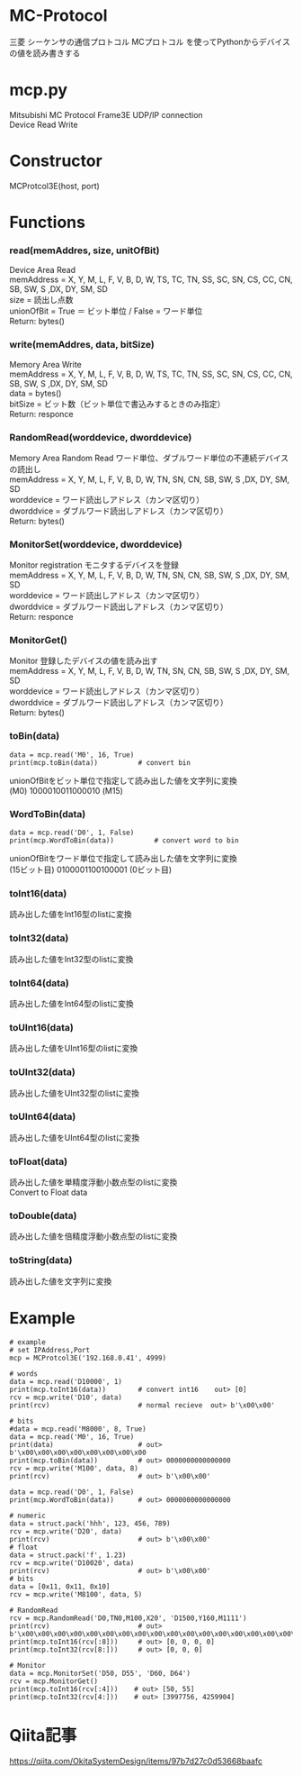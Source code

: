 # MC-Protocol
三菱 シーケンサの通信プロトコル MCプロトコル を使ってPythonからデバイスの値を読み書きする

# mcp.py
Mitsubishi MC Protocol Frame3E UDP/IP connection  
Device Read Write

# Constructor
MCProtcol3E(host, port)

# Functions
### read(memAddres, size, unitOfBit)
Device Area Read  
memAddress = X, Y, M, L, F, V, B, D, W, TS, TC, TN, SS, SC, SN, CS, CC, CN, SB, SW, S ,DX, DY, SM, SD  
size = 読出し点数  
unionOfBit = True ＝ ビット単位 / False = ワード単位  
Return: bytes()  

### write(memAddres, data, bitSize)
Memory Area Write  
memAddress = X, Y, M, L, F, V, B, D, W, TS, TC, TN, SS, SC, SN, CS, CC, CN, SB, SW, S ,DX, DY, SM, SD  
data = bytes()  
bitSize = ビット数（ビット単位で書込みするときのみ指定）  
Return: responce

### RandomRead(worddevice, dworddevice)
Memory Area Random Read ワード単位、ダブルワード単位の不連続デバイスの読出し  
memAddress = X, Y, M, L, F, V, B, D, W, TN, SN, CN, SB, SW, S ,DX, DY, SM, SD  
worddevice = ワード読出しアドレス（カンマ区切り）  
dworddvice = ダブルワード読出しアドレス（カンマ区切り）  
Return: bytes()

### MonitorSet(worddevice, dworddevice)
Monitor registration モニタするデバイスを登録  
memAddress = X, Y, M, L, F, V, B, D, W, TN, SN, CN, SB, SW, S ,DX, DY, SM, SD  
worddevice = ワード読出しアドレス（カンマ区切り）  
dworddvice = ダブルワード読出しアドレス（カンマ区切り）  
Return: responce

### MonitorGet()
Monitor 登録したデバイスの値を読み出す  
memAddress = X, Y, M, L, F, V, B, D, W, TN, SN, CN, SB, SW, S ,DX, DY, SM, SD  
worddevice = ワード読出しアドレス（カンマ区切り）  
dworddvice = ダブルワード読出しアドレス（カンマ区切り）  
Return: bytes()


### toBin(data)
```
data = mcp.read('M0', 16, True)  
print(mcp.toBin(data))          # convert bin
```
unionOfBitをビット単位で指定して読み出した値を文字列に変換  
(M0) 1000010011000010 (M15)
### WordToBin(data)
```
data = mcp.read('D0', 1, False)
print(mcp.WordToBin(data))          # convert word to bin
```
unionOfBitをワード単位で指定して読み出した値を文字列に変換  
(15ビット目)  0100001100100001 (0ビット目)
### toInt16(data)
読み出した値をInt16型のlistに変換    
### toInt32(data)
読み出した値をInt32型のlistに変換    
### toInt64(data)
読み出した値をInt64型のlistに変換    
### toUInt16(data)
読み出した値をUInt16型のlistに変換    
### toUInt32(data)
読み出した値をUInt32型のlistに変換    
### toUInt64(data)
読み出した値をUInt64型のlistに変換    
### toFloat(data)
読み出した値を単精度浮動小数点型のlistに変換    
Convert to Float data  
### toDouble(data)
読み出した値を倍精度浮動小数点型のlistに変換    
### toString(data)
読み出した値を文字列に変換    

 

# Example
```
# example
# set IPAddress,Port
mcp = MCProtcol3E('192.168.0.41', 4999)

# words
data = mcp.read('D10000', 1)
print(mcp.toInt16(data))        # convert int16    out> [0]
rcv = mcp.write('D10', data)
print(rcv)                      # normal recieve  out> b'\x00\x00'

# bits
#data = mcp.read('M8000', 8, True)
data = mcp.read('M0', 16, True)
print(data)                     # out> b'\x00\x00\x00\x00\x00\x00\x00\x00
print(mcp.toBin(data))          # out> 0000000000000000
rcv = mcp.write('M100', data, 8)
print(rcv)                      # out> b'\x00\x00'

data = mcp.read('D0', 1, False)
print(mcp.WordToBin(data))      # out> 0000000000000000

# numeric
data = struct.pack('hhh', 123, 456, 789)
rcv = mcp.write('D20', data)
print(rcv)                      # out> b'\x00\x00'
# float
data = struct.pack('f', 1.23)
rcv = mcp.write('D10020', data)
print(rcv)                      # out> b'\x00\x00'
# bits
data = [0x11, 0x11, 0x10]
rcv = mcp.write('M8100', data, 5)

# RandomRead
rcv = mcp.RandomRead('D0,TN0,M100,X20', 'D1500,Y160,M1111')
print(rcv)                      # out> b'\x00\x00\x00\x00\x00\x00\x00\x00\x00\x00\x00\x00\x00\x00\x00\x00\x00\x00\x00\x00'
print(mcp.toInt16(rcv[:8]))     # out> [0, 0, 0, 0]
print(mcp.toInt32(rcv[8:]))     # out> [0, 0, 0]

# Monitor
data = mcp.MonitorSet('D50, D55', 'D60, D64')
rcv = mcp.MonitorGet()
print(mcp.toInt16(rcv[:4]))    # out> [50, 55]
print(mcp.toInt32(rcv[4:]))    # out> [3997756, 4259904]
```

# Qiita記事
https://qiita.com/OkitaSystemDesign/items/97b7d27c0d53668baafc
